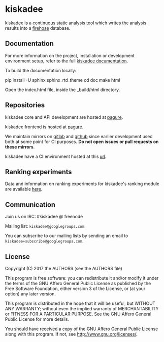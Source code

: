 # kiskadee

kiskadee is a continuous static analysis tool which writes the analysis
results into a
[firehose](https://github.com/fedora-static-analysis/firehose)
database.

## Documentation

For more information on the project, installation or development
environment setup, refer to the full [kiskadee
documentation](https://docs.pagure.org/kiskadee).

To build the documentation locally:

  pip install -U sphinx sphinx\_rtd\_theme
  cd doc
  make html

Open the index.html file, inside the _build/html directory.

## Repositories

kiskadee core and API development are hosted at [pagure](https://pagure.io/kiskadee).

kiskadee frontend is hosted at [pagure](https://pagure.io/kiskadee/kiskadee_ui).

We maintain mirrors on [gitlab](https://gitlab.com/kiskadee/kiskadee)
and [github](https://github.com/LSS-USP/kiskadee) since earlier
development used both at some point for CI purposes. **Do not open
issues or pull requests on these mirrors**.

kiskadee have a CI environment hosted at this
[url](http://143.107.45.126:30130/blue/organizations/jenkins/LSS-USP%2Fkiskadee/activity).

## Ranking experiments

Data and information on ranking experiments for kiskadee's ranking module are
available [here](https://www.ime.usp.br/~athoscr/files/ranking_data.tgz).

## Communication

Join us on IRC: #kiskadee @ freenode

Mailing list: `kiskadee@googlegroups.com`

You can subscribe to our mailing lists by sending an email to
`kiskadee+subscribe@googlegroups.com`.

## License
Copyright (C) 2017 the AUTHORS (see the AUTHORS file)

This program is free software: you can redistribute it and/or modify
it under the terms of the GNU Affero General Public License as
published by the Free Software Foundation, either version 3 of the
License, or (at your option) any later version.

This program is distributed in the hope that it will be useful,
but WITHOUT ANY WARRANTY; without even the implied warranty of
MERCHANTABILITY or FITNESS FOR A PARTICULAR PURPOSE.  See the
GNU Affero General Public License for more details.

You should have received a copy of the GNU Affero General Public License
along with this program.  If not, see <http://www.gnu.org/licenses/>.
